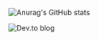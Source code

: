 
![Anurag's GitHub stats](https://github-readme-stats.vercel.app/api?username=anuraghazra&show_icons=true&theme=transparent)

![Dev.to blog](https://img.shields.io/badge/dev.to-0A0A0A?style=for-the-badge&logo=dev.to&logoColor=white)

